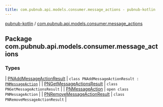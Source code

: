 ```yaml
---
title: com.pubnub.api.models.consumer.message_actions - pubnub-kotlin
---
```


[pubnub-kotlin](../index.html) / [com.pubnub.api.models.consumer.message_actions](./index.html)

## Package com.pubnub.api.models.consumer.message_actions

### Types

| [PNAddMessageActionResult](-p-n-add-message-action-result/index.html) | `class PNAddMessageActionResult : `[`PNMessageAction`](-p-n-message-action/index.html) |
| [PNGetMessageActionsResult](-p-n-get-message-actions-result/index.html) | `class PNGetMessageActionsResult` |
| [PNMessageAction](-p-n-message-action/index.html) | `open class PNMessageAction` |
| [PNRemoveMessageActionResult](-p-n-remove-message-action-result/index.html) | `class PNRemoveMessageActionResult` |

